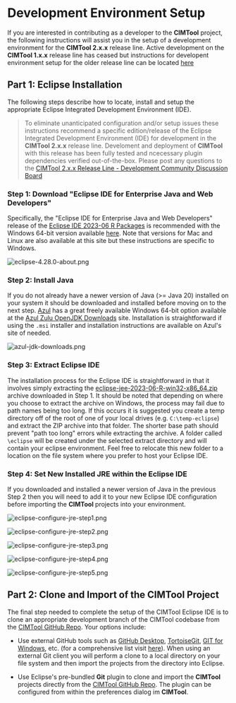 # Development Environment Setup
If you are interested in contributing as a developer to the **CIMTool** project, the following instructions will assist you in the setup of a development environment for the **CIMTool 2.x.x** release line.  Active development on the **CIMTool 1.x.x** release line has ceased but instructions for developent environment setup for the older release line can be located [here](dev-env-setup-cimtool-1.x.x.md)

## Part 1:  Eclipse Installation
The following steps describe how to locate, install and setup the appropriate Eclipse Integrated Development Environment (IDE).

> To eliminate unanticipated configuration and/or setup issues these instructions recommend a specific edition/release of the Eclipse Integrated Development Environment (IDE) for development in the **CIMTool 2.x.x** release line. Develoment and deployment of **CIMTool** with this release has been fully tested and ncecessary  plugin dependencies verified out-of-the-box. Please post any questions to the [CIMTool 2.x.x Release Line - Development Community Discussion Board](https://github.com/cimug-org/CIMTool/discussions/92)

### Step 1: Download "Eclipse IDE for Enterprise Java and Web Developers"
Specifically, the "Eclipse IDE for Enterprise Java and Web Developers" release of the [Eclipse IDE 2023-06 R Packages](https://www.eclipse.org/downloads/packages/release/2023-06/r) is recommended with the Windows 64-bit version available [here](https://www.eclipse.org/downloads/download.php?file=/technology/epp/downloads/release/2023-06/R/eclipse-jee-2023-06-R-win32-x86_64.zip). Note that versions for Mac and Linux are also available at this site but these instructions are specific to Windows.

![eclipse-4.28.0-about.png](../images/eclipse-4.28.0-about.png "Eclipse 4.28.0 About Dialog")


### Step 2: Install Java
If you do not already have a newer version of Java (>= Java 20) installed on your system it should be downloaded and installed before moving on to the next step. [Azul](https://www.azul.com) has a great freely available Windows 64-bit option available at the [Azul Zulu OpenJDK Downloads](https://www.azul.com/downloads/?package=jdk#zulu) site. Installation is straightforward if using the ```.msi``` installer and installation instructions are available on Azul's site of needed.

![azul-jdk-downloads.png](../images/azul-jdk-downloads.png "Azul Zulu OpenJDK Downloads")

### Step 3: Extract Eclipse IDE
The installation process for the Eclipse IDE is straightforward in that it involves simply extracting the [eclipse-jee-2023-06-R-win32-x86_64.zip](https://www.eclipse.org/downloads/download.php?file=/technology/epp/downloads/release/2023-06/R/eclipse-jee-2023-06-R-win32-x86_64.zip) archive downloaded in Step 1.  It should be noted that depending on where you choose to extract the archive on Windows, the process may fail due to path names being too long. If this occurs it is suggested you create a temp directory off of the root of one of your local drives (e.g. `C:\temp-eclipse`) and extract the ZIP archive into that folder. The shorter base path should prevent "path too long" errors while extracting the archive. A folder called `\eclipse` will be created under the selected extract directory and will contain your eclipse environment. Feel free to relocate this new folder to a location on the file system where you prefer to host your Eclipse IDE.

### Step 4: Set New Installed JRE within the Eclipse IDE
If you downloaded and installed a newer version of Java in the previous Step 2 then you will need to add it to your new Eclipse IDE configuration before importing the **CIMTool** projects into your environment. 

![eclipse-configure-jre-step1.png](../images/eclipse-configure-jre-step1.png)

![eclipse-configure-jre-step2.png](../images/eclipse-configure-jre-step2.png)

![eclipse-configure-jre-step3.png](../images/eclipse-configure-jre-step3.png)

![eclipse-configure-jre-step4.png](../images/eclipse-configure-jre-step4.png)

![eclipse-configure-jre-step5.png](../images/eclipse-configure-jre-step5.png)


## Part 2:  Clone and Import of the CIMTool Project  

The final step needed to complete the setup of the CIMTool Eclipse IDE is to clone an appropriate development branch of the CIMTool codebase from the [CIMTool GitHub Repo](https://github.com/cimug-org/CIMTool). Your options include:

- Use external GitHub tools such as [GitHub Desktop](https://desktop.github.com/), [TortoiseGit](https://tortoisegit.org/), [GIT for Windows](https://gitforwindows.org/), etc. (for a comprehensive list visit [here](https://git-scm.com/downloads/guis)). When using an external Git client you will perform a clone to a local directory on your file system and then import the projects from the directory into Eclipse.

- Use Eclipse's pre-bundled **Git** plugin to clone and import the **CIMTool** projects directly from the [CIMTool GitHub Repo](https://github.com/cimug-org/CIMTool).  The plugin can be configured from within the preferences dialog im **CIMTool**.
